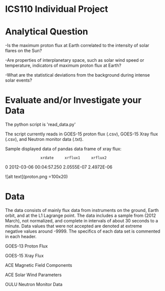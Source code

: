 # ICS110 Individual Project

Analytical Question
=========================
-Is the maximum proton flux at Earth correlated to the intensity of solar flares on the Sun?

-Are properties of interplanetary space, such as solar wind speed or temperature, indicators of maximum proton flux at Earth?

-What are the statistical deviations from the background during intense solar events?

Evaluate and/or Investigate your Data
=========================
The python script is 'read_data.py'

The script currently reads in GOES-15 proton flux (.csv), GOES-15 Xray flux (.csv), and Neutron monitor data (.txt).

Sample displayed data of pandas data frame of xray flux:


                    xrdate     xrflux1     xrflux2
0  2012-03-06 00:04:57.250  2.0555E-07  2.4972E-06


![alt text](proton.png =100x20)


Data
=========================
The data consists of mainly flux data from instruments on the ground, Earth orbit, and at the L1 Lagrange point. The data includes a sample from (2012 March), not normalized, and complete in intervals of about 30 seconds to a minute. Data values that were not accepted are denoted at extreme negative values around -9999. The specifics of each data set is commented in each header.

GOES-13 Proton Flux

GOES-15 Xray Flux

ACE Magnetic Field Components

ACE Solar Wind Parameters

OULU Neutron Monitor Data
